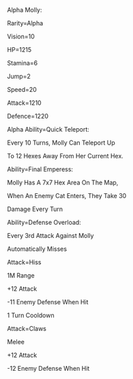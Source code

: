 Alpha Molly:

Rarity=Alpha

Vision=10

HP=1215

Stamina=6

Jump=2

Speed=20

Attack=1210

Defence=1220

Alpha Ability=Quick Teleport:

Every 10 Turns, Molly Can Teleport Up

To 12 Hexes Away From Her Current Hex.

Ability=Final Emperess:

Molly Has A 7x7 Hex Area On The Map,

When An Enemy Cat Enters, They Take 30

Damage Every Turn

Ability=Defense Overload:

Every 3rd Attack Against Molly

Automatically Misses

Attack=Hiss

1M Range

+12 Attack

-11 Enemy Defense When Hit

1 Turn Cooldown

Attack=Claws

Melee

+12 Attack

-12 Enemy Defense When Hit
